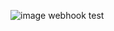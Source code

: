 ![image](https://github.com/user-attachments/assets/0d5e3759-b1a3-4cd6-8f6c-258e4557d83a)
webhook test
